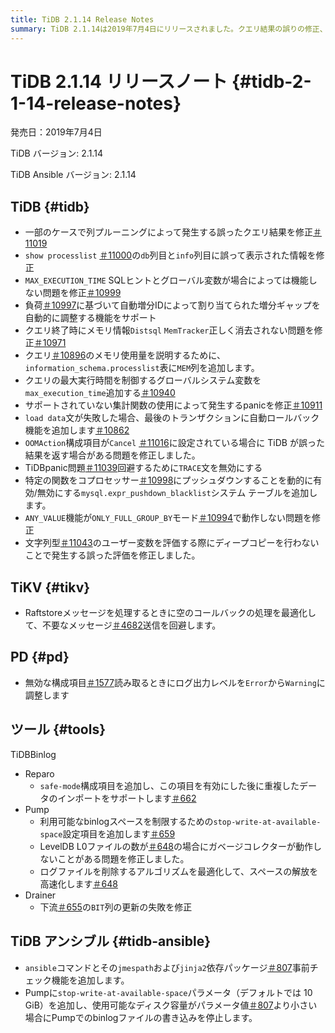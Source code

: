 ```yaml
---
title: TiDB 2.1.14 Release Notes
summary: TiDB 2.1.14は2019年7月4日にリリースされました。クエリ結果の誤りの修正、新しいシステム変数の追加、メモリ使用量の最適化、TiDB BinlogおよびTiDB Ansibleの新しい設定項目の追加など、様々なバグ修正と改善が含まれています。さらに、TiKVとPDの最適化も行われています。
---
```


# TiDB 2.1.14 リリースノート {#tidb-2-1-14-release-notes}

発売日：2019年7月4日

TiDB バージョン: 2.1.14

TiDB Ansible バージョン: 2.1.14

## TiDB {#tidb}

-   一部のケースで列プルーニングによって発生する誤ったクエリ結果を修正[＃11019](https://github.com/pingcap/tidb/pull/11019)
-   `show processlist` [＃11000](https://github.com/pingcap/tidb/pull/11000)の`db`列目と`info`列目に誤って表示された情報を修正
-   `MAX_EXECUTION_TIME` SQLヒントとグローバル変数が場合によっては機能しない問題を修正[＃10999](https://github.com/pingcap/tidb/pull/10999)
-   負荷[＃10997](https://github.com/pingcap/tidb/pull/10997)に基づいて自動増分IDによって割り当てられた増分ギャップを自動的に調整する機能をサポート
-   クエリ終了時にメモリ情報`Distsql` `MemTracker`正しく消去されない問題を修正[＃10971](https://github.com/pingcap/tidb/pull/10971)
-   クエリ[＃10896](https://github.com/pingcap/tidb/pull/10896)のメモリ使用量を説明するために、 `information_schema.processlist`表に`MEM`列を追加します。
-   クエリの最大実行時間を制御するグローバルシステム変数を`max_execution_time`追加する[＃10940](https://github.com/pingcap/tidb/pull/10940)
-   サポートされていない集計関数の使用によって発生するpanicを修正[＃10911](https://github.com/pingcap/tidb/pull/10911)
-   `load data`文が失敗した場合、最後のトランザクションに自動ロールバック機能を追加します[＃10862](https://github.com/pingcap/tidb/pull/10862)
-   `OOMAction`構成項目が`Cancel` [＃11016](https://github.com/pingcap/tidb/pull/11016)に設定されている場合に TiDB が誤った結果を返す場合がある問題を修正しました。
-   TiDBpanic問題[＃11039](https://github.com/pingcap/tidb/pull/11039)回避するために`TRACE`文を無効にする
-   特定の関数をコプロセッサー[＃10998](https://github.com/pingcap/tidb/pull/10998)にプッシュダウンすることを動的に有効/無効にする`mysql.expr_pushdown_blacklist`システム テーブルを追加します。
-   `ANY_VALUE`機能が`ONLY_FULL_GROUP_BY`モード[＃10994](https://github.com/pingcap/tidb/pull/10994)で動作しない問題を修正
-   文字列型[＃11043](https://github.com/pingcap/tidb/pull/11043)のユーザー変数を評価する際にディープコピーを行わないことで発生する誤った評価を修正しました。

## TiKV {#tikv}

-   Raftstoreメッセージを処理するときに空のコールバックの処理を最適化して、不要なメッセージ[＃4682](https://github.com/tikv/tikv/pull/4682)送信を回避します。

## PD {#pd}

-   無効な構成項目[＃1577](https://github.com/pingcap/pd/pull/1577)読み取るときにログ出力レベルを`Error`から`Warning`に調整します

## ツール {#tools}

TiDBBinlog

-   Reparo
    -   `safe-mode`構成項目を追加し、この項目を有効にした後に重複したデータのインポートをサポートします[＃662](https://github.com/pingcap/tidb-binlog/pull/662)
-   Pump
    -   利用可能なbinlogスペースを制限するための`stop-write-at-available-space`設定項目を追加します[＃659](https://github.com/pingcap/tidb-binlog/pull/659)
    -   LevelDB L0ファイルの数が[＃648](https://github.com/pingcap/tidb-binlog/pull/648)の場合にガベージコレクターが動作しないことがある問題を修正しました。
    -   ログファイルを削除するアルゴリズムを最適化して、スペースの解放を高速化します[＃648](https://github.com/pingcap/tidb-binlog/pull/648)
-   Drainer
    -   下流[＃655](https://github.com/pingcap/tidb-binlog/pull/655)の`BIT`列の更新の失敗を修正

## TiDB アンシブル {#tidb-ansible}

-   `ansible`コマンドとその`jmespath`および`jinja2`依存パッケージ[＃807](https://github.com/pingcap/tidb-ansible/pull/807)事前チェック機能を追加します。
-   Pumpに`stop-write-at-available-space`パラメータ（デフォルトでは 10 GiB）を追加し、使用可能なディスク容量がパラメータ値[＃807](https://github.com/pingcap/tidb-ansible/pull/807)より小さい場合にPumpでのbinlogファイルの書き込みを停止します。
